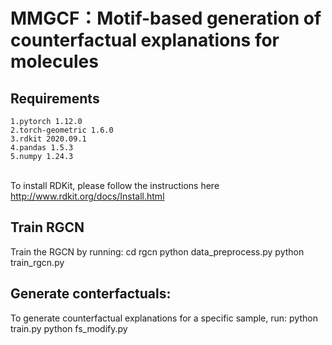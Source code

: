 # MMGCF：Motif-based generation of counterfactual explanations for molecules
## Requirements

    1.pytorch 1.12.0
    2.torch-geometric 1.6.0
    3.rdkit 2020.09.1
    4.pandas 1.5.3
    5.numpy 1.24.3
<br>To install RDKit, please follow the instructions here http://www.rdkit.org/docs/Install.html</br>
## Train RGCN

Train the RGCN by running:
        cd rgcn
        python data_preprocess.py
        python train_rgcn.py
## Generate conterfactuals:
To generate counterfactual explanations for a specific sample, run:
        python train.py
        python fs_modify.py

